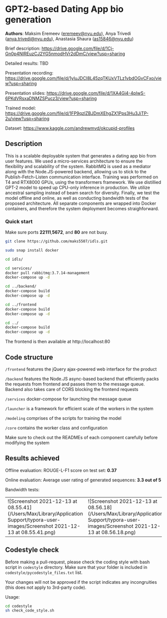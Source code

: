 # GPT2-based Dating App bio generation

**Authors**: Maksim Eremeev (eremeev@nyu.edu), Anya Trivedi (anya.trivedi@nyu.edu), Anastasia Shaura (as15846@nyu.edu)

Brief description: https://drive.google.com/file/d/1Cj-Gn0p4NIREuzCJ2YG5nmodHVr2dDmC/view?usp=sharing

Detailed results: TBD

Presentation recording: https://drive.google.com/file/d/1yluJDCI8L45zqTKUxVTLz1vbdOGvCFxo/view?usp=sharing

Presentation slides: https://drive.google.com/file/d/1XA4Gi4-4plwS-6PKdVRsxaDNMZSPucz3/view?usp=sharing

Trained model: https://drive.google.com/file/d/1FP9qzlZBJDmXEhgZX1Pps3Hu3JiTP-2u/view?usp=sharing

Dataset: https://www.kaggle.com/andrewmvd/okcupid-profiles

## Description

This is a scalable deployable system that generates a dating app bio from user features. We used a micro-services architecture to ensure the flexibility and scalability of the system. RabbitMQ is used as a mediator along with the Node.JS-powered backend, allowing us to stick to the Publish-Fetch-Listen communication interface. Training was performed on T4 and RTX8000 GPUs, using the transformers framework. We use distillied GPT-2 model to speed up CPU-only inference in production. We utilize ancestral sampling instead of beam search for diversity. Finally, we test the model offline and online, as well as conducting bandwidth tests of the proposed architecture. All separate components are wrapped into Docker containers, and therefore the system deployment becomes straighforward. 

### Quick start

Make sure ports **22111**,**5672**, and **80** are not busy. 

```bash
git clone https://github.com/maks5507/idls.git

sudo snap install docker

cd idls/

cd services/
docker pull rabbitmq:3.7.14-management
docker-compose up -d

cd ../backend/
docker-compose build
docker-compose up -d

cd ../frontend
docker-compose build
docker-compose up -d

cd ../
docker-compose build
docker-compose up -d
```

The frontend is then available at http://localhost:80

## Code structure

`/frontend` features the jQuery ajax-powered web interface for the product

`/backend` features the Node.JS async-based backend that efficiently packs the requests from frontend and passes them to the message queue. Backend also takes care of CORS blocking the frontend requests

`/services` docker-compose for launching the message queue

`/launcher` is a framework for efficient scale of the workers in the system

`/modeling` comprises of the scripts for training the model

`/core` contains the worker class and configuration

Make sure to check out the READMEs of each component carefully before modifying the system

## Results achieved

Offline evaluation: ROUGE-L-F1 score on test set: **0.37**

Online evaluation: Average user rating of generated sequences: **3.3 out of 5**

Bandwidth tests:

|                                                              |                                                              |
| ------------------------------------------------------------ | ------------------------------------------------------------ |
| ![Screenshot 2021-12-13 at 08.55.41](/Users/Max/Library/Application Support/typora-user-images/Screenshot 2021-12-13 at 08.55.41.png) | ![Screenshot 2021-12-13 at 08.56.18](/Users/Max/Library/Application Support/typora-user-images/Screenshot 2021-12-13 at 08.56.18.png) |

## Codestyle check

Before making a pull-request, please check the coding style with bash script in `codestyle` directory. Make sure that your folder is included in `codestyle/pycodestyle_files.txt` list.

Your changes will not be approved if the script indicates any incongruities (this does not apply to 3rd-party code). 

Usage:

```bash
cd codestyle
sh check_code_style.sh
```